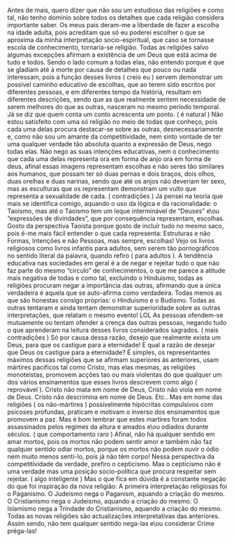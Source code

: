 Antes de mais, quero dizer que não sou um estudioso das religiões e como tal, não tenho domínio sobre todos os detalhes que cada religião considera importante saber. 
Os meus pais deram-me a liberdade de fazer a escolha na idade adulta, pois acreditam que só eu poderei escolher o que se aproxima da minha interpretação socio-espiritual, que caso se tornasse escola de conhecimento, tornaria-se religião. 
Todas as religiões salvo algumas excepções afirmam a existência de um Deus que está acima de tudo e todos. Sendo o lado comum a todas elas, não entendo porque é que se gladiam até à morte por causa de detalhes que pouco ou nada interessam, pois a função desses livros ( creio eu ) servem demonstrar um possível caminho educativo de escolhas, que ao terem sido escritos por diferentes pessoas, e em diferentes tempo da história, resultam em diferentes descrições, sendo que as que realmente sentem necessidade de serem melhores do que as outras, nasceram no mesmo periodo temporal.
Já se diz que quem conta um conto acrescenta um ponto. ( é natural )
Não estou satisfeito com uma só religião no meio de todas que conheço, pois cada uma delas procura destacar-se sobre as outras, desnecessariamente e, como não sou um amante da competitividade, nem sinto vontade de ter uma qualquer verdade tão absoluta quanto a expressão de Deus, nego todas elas.
Não nego as suas intenções educativas, nem o conhecimento que cada uma delas representa ora em forma de anjo ora em forma de deus, afinal essas imagens representam escolhas e não seres tão similares aos humanos, que possam ter só duas pernas e dois braços, dois olhos, duas orelhas e duas narinas, sendo que até os anjos não deveriam ter sexo, mas as esculturas que os representam demonstram um vulto que representa a sexualidade de cada. ( contradições )
Já pensei na teoria que mais se identifica comigo, aquando o uso da lógica e da racionalidade: o Taoismo, mas até o Taoismo tem um leque interminável de “Deuses” e\ou “expressões de divindades”, que por consequência representam, escolhas. Gosto da perspectiva Taoista porque gosto de incluír tudo no mesmo saco, pois é-me mais fácil entender o que cada representa:
Estruturas e não Formas, Intenções e não Pessoas, mas sempre, escolhas! 
Vejo os livros religiosos como livros infantis para adultos, sem serem tão pornográficos no sentido literal da palavra, quando refiro ( para adultos ).
A tendência educativa nas sociedades em geral é a de negar e rejeitar tudo o que não faz parte do mesmo “circulo” de conhecimentos, o que me parece a atitude mais negativa de todas e como tal, excluíndo o Hinduismo, todas as religiões procuram negar a importância das outras, afirmando que a única verdadeira é aquela que se auto-afirma como verdadeira. Todas menos as que são honestas consigo próprias: o Hinduismo e o Budismo. Todas as outras tentaram e ainda tentam demonstrar  superioridade sobre as outras interpretações, que relatam o mesmo evento! LOL 
As pessoas ofendem-se mutuamente ou tentam ofender a crença das outras pessoas, negando tudo o que aprenderam na leitura desses livros considerados sagrados. ( mais contradições ) 
Só por causa dessa razão, desejo que realmente exista um Deus, para que os castigue para a eternidade!
E qual a razão de desejar que Deus os castigue para a eternidade? É simples, os representantes máximos dessas religiões que se afirmam superiores às anteriores, usam mártires pacificos tal como Cristo, mas elas mesmas, as religiões monoteistas, promovem acções tao ou mais violentas do que qualquer um dos vários ensinamentos que esses livros descrevem como algo ( reprovável ). Cristo não mata em nome de Deus, Cristo não viola em nome de Deus. Cristo não descrimina em nome de Deus. Etc.. Mas em nome das religiões ( os não-mártires ) possivelmente hipócritas compulsivos com psicoses profundas, praticam e motivam o inverso dos ensinamentos que promovem a paz.
Mas é bom lembrar que estes martires foram todos assassinados pelos regimes da altura e amados e\ou odiados durante séculos. ( que comportamento raro ) Afinal, não há qualquer sentido em amar mortos, pois os mortos não podem sentir amor e também não faz qualquer sentido odiar mortos, porque os mortos não podem ouvir o ódio nem muito menos senti-lo, pois já não têm corpo!
Nessa perspectiva da competitividade da verdade, prefiro o cepticismo. Mas o cepticismo não é uma verdade mas uma posição socio-política que procura respeitar sem rejeitar. ( algo inteligente ) 
Mas o que fica em dúvida é a constante negação do que foi inspiração da nova religião: 
A primeira interpretação religiosas foi o Paganismo. 
O Judeismo nega o Paganism, aquando a criação do mesmo. 
O Cristianismo nega o Judeismo, aquando a criação do mesmo.
O Islamismo nega a Trindade do Cristianismo, aquando a criação do mesmo. 
Todas as novas religiões são actualizações interpretativas das anteriores. 
Assim sendo, não tem qualquer sentido nega-las e\ou considerar Crime préga-las! 
